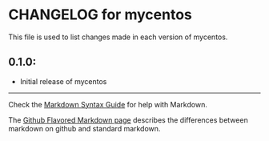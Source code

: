# CHANGELOG for mycentos

This file is used to list changes made in each version of mycentos.

## 0.1.0:

* Initial release of mycentos

- - -
Check the [Markdown Syntax Guide](http://daringfireball.net/projects/markdown/syntax) for help with Markdown.

The [Github Flavored Markdown page](http://github.github.com/github-flavored-markdown/) describes the differences between markdown on github and standard markdown.

